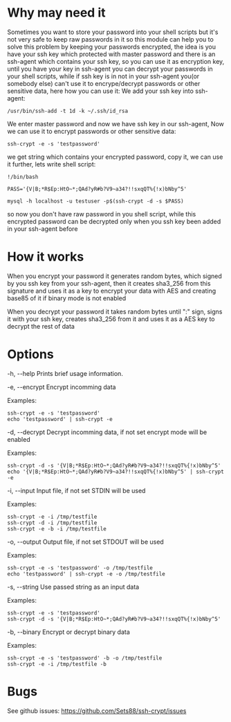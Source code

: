 # Why may need it

Sometimes you want to store your password into your shell scripts
but it's not very safe to keep raw passwords in it
so this module can help you to solve this problem by keeping your passwords encrypted,
the idea is you have your ssh key which protected with master password
and there is an ssh-agent which contains your ssh key, so you can use it as
encryption key, until you have your key in ssh-agent you can decrypt your passwords
in your shell scripts, while if ssh key is in not in your ssh-agent you(or somebody else) can't
use it to encrype/decrypt passwords or other sensitive data, here how you can use it:
We add your ssh key into ssh-agent:

    /usr/bin/ssh-add -t 1d -k ~/.ssh/id_rsa

We enter master password and now we have ssh key in our ssh-agent,
Now we can use it to encrypt passwords or other sensitive data:

    ssh-crypt -e -s 'testpassword'

we get string which contains your encrypted password, copy it, we can use it further,
lets write shell script:

    !/bin/bash

    PASS='{V|B;*R$Ep:HtO~*;QAd?yR#b?V9~a34?!!sxqQT%{!x)bNby^5'

    mysql -h localhost -u testuser -p$(ssh-crypt -d -s $PASS)

so now you don't have raw password in you shell script, while this encrypted password
can be decrypted only when you ssh key been added in your ssh-agent before

# How it works

When you encrypt your password it generates random bytes, which signed by you ssh key
from your ssh-agent, then it creates sha3_256 from this signature and uses it as a key
to encrypt your data with AES and creating base85 of it if binary mode is not enabled

When you decrypt your password it takes random bytes until ":" sign, signs it with your ssh key,
creates sha3_256 from it and uses it as a AES key to decrypt the rest of data

# Options

-h, --help
Prints brief usage information.

-e, --encrypt
Encrypt incomming data

Examples:

    ssh-crypt -e -s 'testpassword'
    echo 'testpassword' | ssh-crypt -e


-d, --decrypt
Decrypt incomming data, if not set encrypt mode will be enabled

Examples:

    ssh-crypt -d -s '{V|B;*R$Ep:HtO~*;QAd?yR#b?V9~a34?!!sxqQT%{!x)bNby^5'
    echo '{V|B;*R$Ep:HtO~*;QAd?yR#b?V9~a34?!!sxqQT%{!x)bNby^5' | ssh-crypt -e


-i, --input
Input file, if not set STDIN will be used

Examples:

    ssh-crypt -e -i /tmp/testfile
    ssh-crypt -d -i /tmp/testfile
    ssh-crypt -e -b -i /tmp/testfile


-o, --output
Output file, if not set STDOUT will be used

Examples:

    ssh-crypt -e -s 'testpassword' -o /tmp/testfile
    echo 'testpassword' | ssh-crypt -e -o /tmp/testfile


-s, --string
Use passed string as an input data

Examples:

    ssh-crypt -e -s 'testpassword'
    ssh-crypt -d -s '{V|B;*R$Ep:HtO~*;QAd?yR#b?V9~a34?!!sxqQT%{!x)bNby^5'


-b, --binary
Encrypt or decrypt binary data

Examples:

    ssh-crypt -e -s 'testpassword' -b -o /tmp/testfile
    ssh-crypt -e -i /tmp/testfile -b


# Bugs

See github issues: https://github.com/Sets88/ssh-crypt/issues
